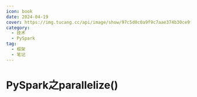 ```yaml
---
icon: book
date: 2024-04-19
cover: https://img.tucang.cc/api/image/show/97c5d0c0a9f9c7aae374b30ce9f16e6d
category:
  - 技术
  - PySpark
tag:
  - 框架
  - 笔记
---
```


# PySpark之parallelize()

